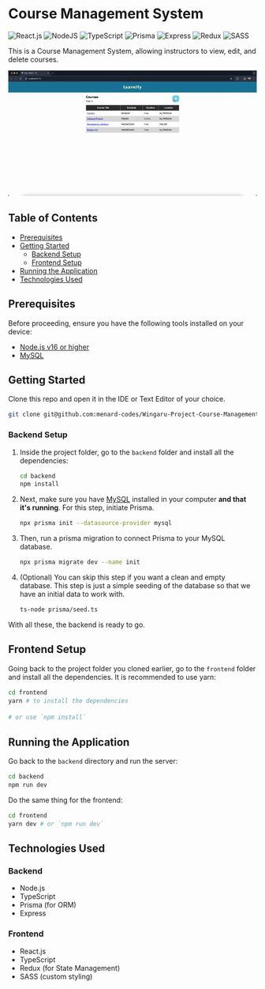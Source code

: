 # Course Management System

![React.js](https://shields.io/badge/react-black?logo=react&style=for-the-badge)
![NodeJS](https://img.shields.io/badge/node.js-6DA55F?style=for-the-badge&logo=node.js&logoColor=white)
![TypeScript](https://img.shields.io/badge/TypeScript-007ACC?style=for-the-badge&logo=typescript&logoColor=white)
![Prisma](https://img.shields.io/badge/Prisma-3982CE?style=for-the-badge&logo=Prisma&logoColor=white)
![Express](https://img.shields.io/badge/Express.js-404D59?style=for-the-badge)
![Redux](https://img.shields.io/badge/Redux-593D88?style=for-the-badge&logo=redux&logoColor=white)
![SASS](https://img.shields.io/badge/Sass-CC6699?style=for-the-badge&logo=sass&logoColor=white)

This is a Course Management System, allowing instructors to view, edit, and delete courses.

![DEMO](./DEMO.gif)

## Table of Contents

- [Prerequisites](#prerequisites)
- [Getting Started](#getting-started)
  - [Backend Setup](#backend-setup)
  - [Frontend Setup](#frontend-setup)
- [Running the Application](#running-the-application)
- [Technologies Used](#technologies-used)

## Prerequisites

Before proceeding, ensure you have the following tools installed on your device:

- [Node.js v16 or higher](https://nodejs.org/)
- [MySQL](https://www.mysql.com/)

## Getting Started

Clone this repo and open it in the IDE or Text Editor of your choice.

```bash
git clone git@github.com:menard-codes/Wingaru-Project-Course-Management-App.git
```

### Backend Setup

1. Inside the project folder, go to the `backend` folder and install all the dependencies:

   ```bash
   cd backend
   npm install
   ```

2. Next, make sure you have [MySQL](https://www.mysql.com/downloads/) installed in your computer **and that it's running**. For this step, initiate Prisma.

   ```bash
   npx prisma init --datasource-provider mysql
   ```

3. Then, run a prisma migration to connect Prisma to your MySQL database.

   ```bash
   npx prisma migrate dev --name init
   ```

4. (Optional) You can skip this step if you want a clean and empty database. This step is just a simple seeding of the database so that we have an initial data to work with.

   ```bash
   ts-node prisma/seed.ts
   ```

With all these, the backend is ready to go.

## Frontend Setup

Going back to the project folder you cloned earlier, go to the `frontend` folder and install all the dependencies. It is recommended to use yarn:

```bash
cd frontend
yarn # to install the dependencies

# or use `npm install`
```

## Running the Application

Go back to the `backend` directory and run the server:

```bash
cd backend
npm run dev
```

Do the same thing for the frontend:

```bash
cd frontend
yarn dev # or `npm run dev`
```

## Technologies Used

### Backend

- Node.js
- TypeScript
- Prisma (for ORM)
- Express

### Frontend

- React.js
- TypeScript
- Redux (for State Management)
- SASS (custom styling)
